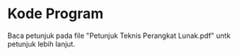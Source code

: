 # Kode Program

Baca petunjuk pada file "Petunjuk Teknis Perangkat Lunak.pdf" untk petunjuk lebih lanjut.